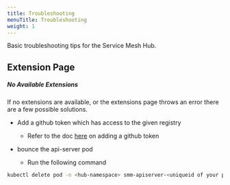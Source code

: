 ```yaml
---
title: Troubleshooting
menuTitle: Troubleshooting
weight: 1
---
```


Basic troubleshooting tips for the Service Mesh Hub.

## Extension Page

##### No Available Extensions
If no extensions are available, or the extensions page throws an error there are a few possible solutions.


* Add a github token which has access to the given registry

	* Refer to the doc [here](../../installation/authorization) on adding a github token

* bounce the api-server pod

	* Run the following command
```bash
kubectl delete pod -n <hub-namespace> smm-apiserver-<uniqueid of your particular pod>
```
